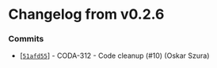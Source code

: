 # Changelog from v0.2.6
### Commits
* [[`51afd55`](http://github.com/coda-it/goutils/commit/51afd555e2937c01ad3169438ae7738775878922)] - CODA-312 - Code cleanup (#10) (Oskar Szura)